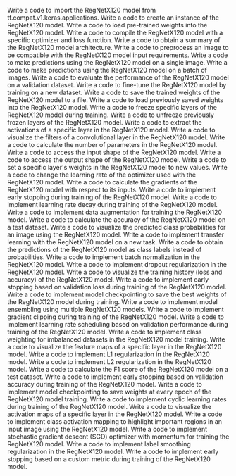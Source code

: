 Write a code to import the RegNetX120 model from tf.compat.v1.keras.applications.
Write a code to create an instance of the RegNetX120 model.
Write a code to load pre-trained weights into the RegNetX120 model.
Write a code to compile the RegNetX120 model with a specific optimizer and loss function.
Write a code to obtain a summary of the RegNetX120 model architecture.
Write a code to preprocess an image to be compatible with the RegNetX120 model input requirements.
Write a code to make predictions using the RegNetX120 model on a single image.
Write a code to make predictions using the RegNetX120 model on a batch of images.
Write a code to evaluate the performance of the RegNetX120 model on a validation dataset.
Write a code to fine-tune the RegNetX120 model by training on a new dataset.
Write a code to save the trained weights of the RegNetX120 model to a file.
Write a code to load previously saved weights into the RegNetX120 model.
Write a code to freeze specific layers of the RegNetX120 model during training.
Write a code to unfreeze previously frozen layers of the RegNetX120 model.
Write a code to extract the activations of a specific layer in the RegNetX120 model.
Write a code to visualize the filters of a convolutional layer in the RegNetX120 model.
Write a code to calculate the number of parameters in the RegNetX120 model.
Write a code to access the input shape of the RegNetX120 model.
Write a code to access the output shape of the RegNetX120 model.
Write a code to set a specific layer's weights in the RegNetX120 model to new values.
Write a code to change the learning rate of the optimizer used with the RegNetX120 model.
Write a code to calculate the gradients of the RegNetX120 model with respect to its inputs.
Write a code to implement early stopping during training of the RegNetX120 model.
Write a code to implement learning rate decay during training of the RegNetX120 model.
Write a code to implement data augmentation for training the RegNetX120 model.
Write a code to calculate the accuracy of the RegNetX120 model on a test dataset.
Write a code to visualize the predicted class probabilities for an image using the RegNetX120 model.
Write a code to implement transfer learning with the RegNetX120 model on a new task.
Write a code to obtain the predictions of the RegNetX120 model as class labels instead of probabilities.
Write a code to implement batch normalization in the RegNetX120 model.
Write a code to implement dropout regularization in the RegNetX120 model.
Write a code to visualize the training history (loss and accuracy) of the RegNetX120 model.
Write a code to implement early stopping based on validation loss during training of the RegNetX120 model.
Write a code to implement model checkpointing to save the best weights of the RegNetX120 model during training.
Write a code to implement model ensembling using multiple RegNetX120 models.
Write a code to implement gradient clipping during training of the RegNetX120 model.
Write a code to implement learning rate scheduling based on validation performance during training of the RegNetX120 model.
Write a code to implement class weighting for imbalanced datasets in the RegNetX120 model training.
Write a code to visualize the feature maps of a specific layer in the RegNetX120 model.
Write a code to implement L1 regularization in the RegNetX120 model.
Write a code to implement L2 regularization in the RegNetX120 model.
Write a code to calculate the F1 score of the RegNetX120 model on a test dataset.
Write a code to implement early stopping based on validation accuracy during training of the RegNetX120 model.
Write a code to implement model checkpointing to save weights at every epoch of the RegNetX120 model training.
Write a code to implement cyclic learning rates during training of the RegNetX120 model.
Write a code to visualize the activation maps of a specific layer in the RegNetX120 model.
Write a code to implement class activation mapping to highlight important regions in an input image using the RegNetX120 model.
Write a code to implement stochastic gradient descent (SGD) optimizer with momentum for training the RegNetX120 model.
Write a code to implement label smoothing regularization in the RegNetX120 model.
Write a code to implement early stopping based on a custom metric during training of the RegNetX120 model.
